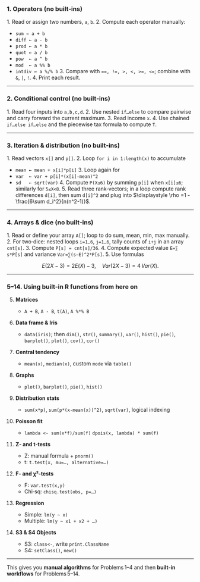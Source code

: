 

### 1. Operators (no built‑ins)

1. Read or assign two numbers, `a`, `b`.
2. Compute each operator manually:

* `sum ← a + b`
* `diff ← a - b`
* `prod ← a * b`
* `quot ← a / b`
* `pow  ← a ^ b`
* `mod  ← a %% b`
* `intdiv ← a %/% b`
  3. Compare with `==, !=, >, <, >=, <=`; combine with `&`, `|`, `!`.
  4. Print each result.

---

### 2. Conditional control (no built‑ins)

1. Read four inputs into `a,b,c,d`.
2. Use nested `if…else` to compare pairwise and carry forward the current maximum.
3. Read income `x`.
4. Use chained `if…else if…else` and the piecewise tax formula to compute `T`.

---

### 3. Iteration & distribution (no built‑ins)

1. Read vectors `x[]` and `p[]`.
2. Loop `for i in 1:length(x)` to accumulate

* `mean ← mean + x[i]*p[i]`
  3. Loop again for
* `var  ← var + p[i]*(x[i]-mean)^2`
* `sd   ← sqrt(var)`
  4. Compute `P(X≤6)` by summing `p[i]` when `x[i]≤6`; similarly for `5≤X<8`.
  5. Read three rank‑vectors; in a loop compute rank differences `d[i]`, then sum `d[i]^2` and plug into
  $\displaystyle \rho =1 - \frac{6\sum d_i^2}{n(n^2-1)}$.

---

### 4. Arrays & dice (no built‑ins)

1. Read or define your array `A[]`; loop to do sum, mean, min, max manually.
2. For two‑dice: nested loops `i=1…6`, `j=1…6`, tally counts of `i+j` in an array `cnt[s]`.
3. Compute `P[s] = cnt[s]/36`.
4. Compute expected value `E=∑ s*P[s]` and variance `Var=∑(s−E)^2*P[s]`.
5. Use formulas

$$
  E(2X-3)=2E(X)-3,\quad
  Var(2X-3)=4\,Var(X).
$$

---

### 5–14. Using built‑in R functions from here on

5. **Matrices**

   * `A + B`, `A - B`, `t(A)`, `A %*% B`

6. **Data frame & Iris**

   * `data(iris)`; then
     `dim()`, `str()`, `summary()`, `var()`,
     `hist()`, `pie()`, `barplot()`, `plot()`,
     `cov()`, `cor()`

7. **Central tendency**

   * `mean(x)`, `median(x)`, custom `mode` via `table()`

8. **Graphs**

   * `plot()`, `barplot()`, `pie()`, `hist()`

9. **Distribution stats**

   * `sum(x*p)`, `sum(p*(x-mean(x))^2)`, `sqrt(var)`, logical indexing

10. **Poisson fit**

    * `lambda <- sum(x*f)/sum(f)`
      `dpois(x, lambda) * sum(f)`

11. **Z‑ and t‑tests**

    * Z: manual formula + `pnorm()`
    * t: `t.test(x, mu=…, alternative=…)`

12. **F‑ and χ²‑tests**

    * F: `var.test(x,y)`
    * Chi‑sq: `chisq.test(obs, p=…)`

13. **Regression**

    * Simple: `lm(y ~ x)`
    * Multiple: `lm(y ~ x1 + x2 + …)`

14. **S3 & S4 Objects**

    * S3: `class<-`, write `print.ClassName`
    * S4: `setClass()`, `new()`

---

This gives you **manual algorithms** for Problems 1–4 and then **built‑in workflows** for Problems 5–14.
